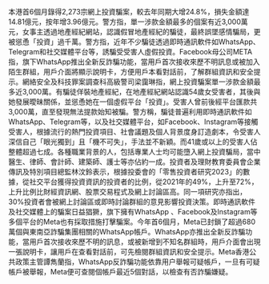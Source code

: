 本港首6個月錄得2,273宗網上投資騙案，較去年同期大增24.8%，損失金額達14.81億元，按年增3.96億元。警方指，單一涉款金額最多的個案有近3,000萬元，女事主透過地產經紀網站，認識假冒地產經紀的騙徒，最終誤墜感情騙局，更被慫恿「投資」過千萬。警方指，近年不少騙徒透過即時通訊軟件如WhatsApp、Telegram和社交媒體平台等，誘騙受受害人虛假投資。Facebook母公司META指，旗下WhatsApp推出全新反詐騙功能，當用戶首次接收來歷不明訊息或被加入陌生群組，用戶介面將顯示說明卡，方便用戶本看對話前，了解群組資訊和安全提示。網絡安全及科技罪案調查科高級警司梁靄琳指，網上投資騙案單一涉款金額最多近3,000萬。有騙徒佯裝地產經紀，在地產經紀網站認識54歲女受害者，其後與她發展曖昧關係，並慫恿她在一個虛假平台「投資」。受害人曾前後經平台匯款共3,000萬，直至發現無法提款始知被騙。警方稱，騙徒普遍利用即時通訊軟件如WhatsApp、Telegram等，以及社交媒體平台，如Facebook、Instagram等接觸受害人，根據流行的熱門投資項目、社會議題及個人背景度身訂造劇本，令受害人深信自己「眼光獨到」且「機不可失」，手法並不新穎。而41歲或以上的受害人佔整體超過七成。各種職業背景的人，包括專業人士均可能墮入網上投資騙局，當中醫生、律師、會計師、建築師、護士等亦佔約一成。投資者及理財教育委員會企業傳訊及特別項目總監林汶鈴表示，根據投委會的「零售投資者研究2023」的數據，從社交平台獲得投資資訊的投資者的比例，從2021年的49%，上升至72%，上升比例比財經資訊網、股票交易程式及網上討論區高。同一項研究亦指出，30%投資者會被網上討論區或即時討論群組的意見影響投資決策。即時通訊軟件及社交媒體上的騙案日益猖獗，旗下擁有WhatsApp 、Facebook及Instagram等多個平台的Meta也有採取措施打擊騙案。今年首6個月，Meta已封鎖了超過680萬個與東南亞詐騙集團相關的WhatsApp帳戶。WhatsApp亦推出全新反詐騙功能，當用戶首次接收來歷不明的訊息，或被新增到不知名群組時，用戶介面會出現一張說明卡，讓用戶在查看對話前，可先檢閱群組資訊和安全提示。Meta香港公共政策主管譚雋蘭指，WhatsApp反詐騙功能依靠用户舉報可疑帳戶，一旦有可疑帳戶被舉報，Meta便可查閱個帳戶最近5個對話，以檢查有否詐騙嫌疑。